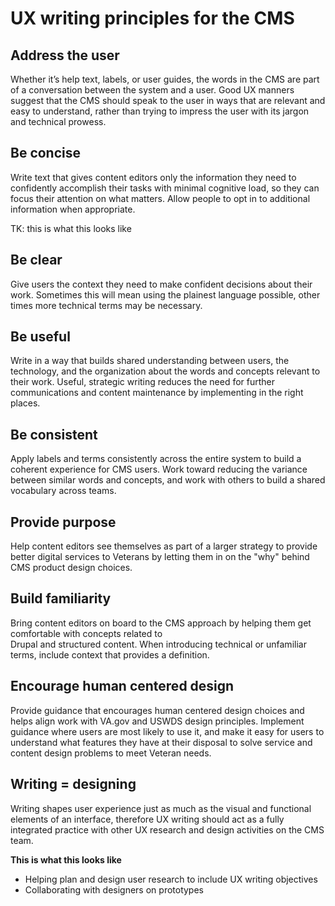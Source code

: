 # UX writing principles for the CMS 

## Address the user
Whether it’s help text, labels, or user guides, the words in the CMS are part of a conversation between the system and a user. Good UX manners suggest that the CMS should speak to the user in ways that are relevant and easy to understand, rather than trying to impress the user with its jargon and technical prowess. 


## Be concise
Write text that gives content editors only the information they need to confidently accomplish their tasks with minimal cognitive load, so they can focus their attention on what matters. Allow people to opt in to additional information when appropriate.

TK: this is what this looks like

## Be clear
Give users the context they need to make confident decisions about their work. Sometimes this will mean using the plainest language possible, other times more technical terms may be necessary. 


## Be useful
Write in a way that builds shared understanding between users, the technology, and the organization about the words and concepts relevant to their work. Useful, strategic writing reduces the need for further communications and content maintenance by implementing in the right places. 



## Be consistent
Apply labels and terms consistently across the entire system to build a coherent experience for CMS users. Work toward reducing the variance between similar words and concepts, and work with others to build a shared vocabulary across teams.



## Provide purpose
Help content editors see themselves as part of a larger strategy to provide better digital services to Veterans by letting them in on the "why" behind CMS product design choices.  



## Build familiarity
Bring content editors on board to the CMS approach by helping them get comfortable with concepts related to  
Drupal and structured content. When introducing technical or unfamiliar terms, include context that provides a definition.



## Encourage human centered design 
Provide guidance that encourages human centered design choices and helps align work with VA.gov and USWDS design principles. Implement guidance where users are most likely to use it, and make it easy for users to understand what features they have at their disposal to solve service and content design problems to meet Veteran needs.



## Writing = designing
Writing shapes user experience just as much as the visual and functional elements of an interface, therefore UX writing should act as a fully integrated practice with other UX research and design activities on the CMS team.

**This is what this looks like**
- Helping plan and design user research to include UX writing objectives
- Collaborating with designers on prototypes



